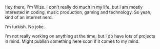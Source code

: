 Hey there, I'm Wize.
I don't really do much in my life, but I am mostly interested in coding, music production, gaming and technology.
So yeah, kind of an internet nerd.

I'm turkish. No joke.

I'm not really working on anything at the time, but I do have lots of projects in mind.
Might publish something here soon if it comes to my mind.
